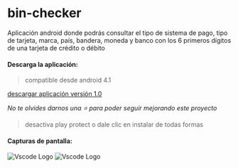 # **bin-checker**

Aplicación android donde podrás consultar el tipo de sistema de pago, tipo de tarjeta, marca, país, bandera, moneda y banco con los 6 primeros dígitos de una tarjeta de crédito o débito
#### Descarga la aplicación:
>compatible desde android 4.1

[descargar aplicación versión 1.0](https://spacehowen.com/proyectos-github/bin-checker/app-bin-checker.apk)

*No te olvides darnos una :star: para poder seguir mejorando este proyecto*

>desactiva play protect o dale clic en instalar de todas formas

#### Capturas de pantalla:

  ![Vscode Logo](https://spacehowen.com/proyectos-github/bin-checker/img/img-app-bin-checker-01.png)
  ![Vscode Logo](https://spacehowen.com/proyectos-github/bin-checker/img/img-app-bin-checker-02.png)